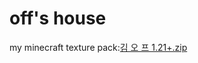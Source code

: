 # off's house

my minecraft texture pack:[김 오 프 1.21+.zip](https://github.com/user-attachments/files/16995824/1.21%2B.zip)
